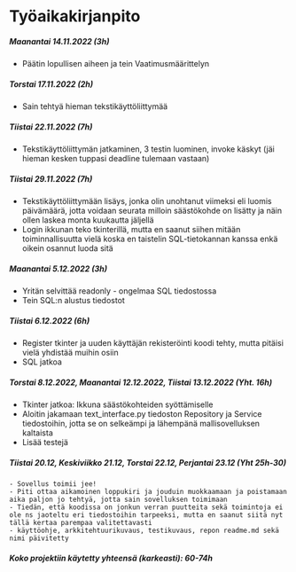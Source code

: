 # Työaikakirjanpito

##### Maanantai 14.11.2022 (3h)
  - Päätin lopullisen aiheen ja tein Vaatimusmäärittelyn

##### Torstai 17.11.2022 (2h)
  - Sain tehtyä hieman tekstikäyttöliittymää

##### Tiistai 22.11.2022 (7h)
  - Tekstikäyttöliittymän jatkaminen, 3 testin luominen, invoke käskyt (jäi hieman kesken tuppasi deadline tulemaan vastaan)

##### Tiistai 29.11.2022 (7h)
   - Tekstikäyttöliittymään lisäys, jonka olin unohtanut viimeksi eli luomis päivämäärä, jotta voidaan seurata milloin säästökohde on lisätty ja näin ollen laskea monta kuukautta jäljellä
   - Login ikkunan teko tkinterillä, mutta en saanut siihen mitään toiminnallisuutta vielä koska en taistelin SQL-tietokannan kanssa enkä oikein osannut luoda sitä

##### Maanantai 5.12.2022 (3h)
   - Yritän selvittää readonly - ongelmaa SQL tiedostossa
   - Tein SQL:n alustus tiedostot

##### Tiistai 6.12.2022 (6h)
   - Register tkinter ja uuden käyttäjän rekisteröinti koodi tehty, mutta pitäisi vielä yhdistää muihin osiin
   - SQL jatkoa

##### Torstai 8.12.2022, Maanantai 12.12.2022, Tiistai 13.12.2022 (Yht. 16h)
   - Tkinter jatkoa: Ikkuna säästökohteiden syöttämiselle
   - Aloitin jakamaan text_interface.py tiedoston Repository ja Service tiedostoihin, jotta se on selkeämpi ja lähempänä mallisovelluksen kaltaista
   - Lisää testejä
   
##### Tiistai 20.12, Keskiviikko 21.12, Torstai 22.12, Perjantai 23.12 (Yht 25h-30)
    - Sovellus toimii jee!
    - Piti ottaa aikamoinen loppukiri ja jouduin muokkaamaan ja poistamaan aika paljon jo tehtyä, jotta sain sovelluksen toimimaan
    - Tiedän, että koodissa on jonkun verran puutteita sekä toimintoja ei ole ns jaoteltu eri tiedostoihin tarpeeksi, mutta en saanut siitä nyt tällä kertaa parempaa valitettavasti
    - käyttöohje, arkkitehtuurikuvaus, testikuvaus, repon readme.md sekä nimi päivitetty
    

##### Koko projektiin käytetty yhteensä (karkeasti): 60-74h
    

